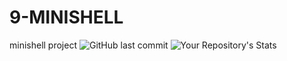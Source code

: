 # 9-MINISHELL
minishell project
![GitHub last commit](https://img.shields.io/github/last-commit/xDeadpoolx/9-MINISHELL?style=for-the-badge)
![Your Repository's Stats](https://github-readme-stats.vercel.app/api/top-langs/?username=xDeadpoolx/9-MINISHELL&theme=blue-green)
